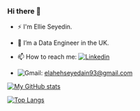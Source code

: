 
<!--


Here are some ideas to get you started:

- 🔭 I’m currently working on ...
- 🌱 I’m currently learning ...
- 👯 I’m looking to collaborate on ...
- 🤔 I’m looking for help with ...
- 💬 Ask me about ...
- 📫 How to reach me: ...
- 😄 Pronouns: ...
- ⚡ Fun fact: ...
-->


<!--![image](https://user-images.githubusercontent.com/16972392/175908228-95c65613-32be-41e8-8a46-5d65a0862cf1.png)
-->

### Hi there 👋

- ⚡ I'm Ellie Seyedin.

- 🌱 I’m a Data Engineer in the UK.

- 📫 How to reach me: [![Linkedin](https://img.shields.io/badge/LinkedIn-0077B5?style=for-the-badge&logo=linkedin&logoColor=white)](https://www.linkedin.com/in/ellie-seyedin-09828b19a/) 
- ![Gmail](https://img.shields.io/badge/Gmail-D14836?style=for-the-badge&logo=gmail&logoColor=white): elahehseyedain93@gmail.com


[![My GitHub stats](https://github-readme-stats.vercel.app/api?username=ellie-seyedin&count_private=true&show_icons=true&theme=dark)](https://github.com/anuraghazra/github-readme-stats)

[![Top Langs](https://github-readme-stats.vercel.app/api/top-langs/?username=ellie-seyedin&layout=compact)](https://github.com/anuraghazra/github-readme-stats)


 
<!--
**sinaebrahimi/sinaebrahimi** is a ✨ _special_ ✨ repository because its `README.md` (this file) appears on your GitHub profile.

Here are some ideas to get you started:

- 🔭 I’m currently working on ...
- 🌱 I’m currently learning ...
- 👯 I’m looking to collaborate on ...
- 🤔 I’m looking for help with ...
- 💬 Ask me about ...
- 📫 How to reach me: 
- 😄 Pronouns: ...
- ⚡ Fun fact: ...

<a href="https://github.com/anuraghazra/github-readme-stats">
  <img align="center" src="https://github-readme-stats.vercel.app/api?username=ellie-seyedin&count_private=true&show_icons=true&theme=dark)](https://github.com/anuraghazra/github-readme-stats" />
</a>
<a href="https://github.com/anuraghazra/github-readme-stats">
  <img align="center" src="https://github-readme-stats.vercel.app/api/top-langs/?username=ellie-seyedin&layout=compact" />
</a>



-->
